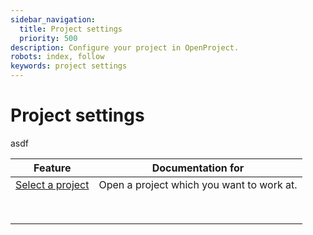 ```yaml
---
sidebar_navigation:
  title: Project settings
  priority: 500
description: Configure your project in OpenProject.
robots: index, follow
keywords: project settings
---
```

# Project settings

asdf

| Feature                               | Documentation for                         |
| ------------------------------------- | ----------------------------------------- |
| [Select a project](#select-a-project) | Open a project which you want to work at. |
|                                       |                                           |
|                                       |                                           |
|                                       |                                           |
|                                       |                                           |
|                                       |                                           |
|                                       |                                           |
|                                       |                                           |
|                                       |                                           |